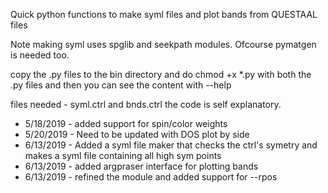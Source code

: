 Quick python functions to make syml files and plot bands from QUESTAAL files 

Note making syml uses spglib and seekpath modules.
Ofcourse pymatgen is needed too. 

copy the .py files to the bin directory and do chmod +x *.py with both the .py files and then you can see the content with --help


files needed - syml.ctrl and bnds.ctrl 
the code is self explanatory. 


- 5/18/2019 - added support for spin/color weights 
- 5/20/2019 - Need to be updated with DOS plot by side
- 6/13/2019 - Added a syml file maker that checks the ctrl's symetry and makes a syml file containing all high sym points
- 6/13/2019 - added argpraser interface for plotting bands
- 6/13/2019 - refined the module and added support for --rpos
